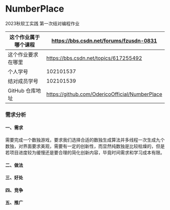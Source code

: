 # NumberPlace
2023秋软工实践 第一次结对编程作业

|这个作业属于哪个课程|<https://bbs.csdn.net/forums/fzusdn-0831>|
|-- |-- |
|这个作业要求在哪里|<https://bbs.csdn.net/topics/617255492>|
|个人学号|102101537|
|结对成员学号|102101539|
|GitHub 仓库地址|<https://github.com/OdericoOfficial/NumberPlace>|

### 需求分析
#### 一、需求
需要完成一个数独游戏，要求我们选择合适的数独生成算法并多线程一次生成九个数独，对界面要求美观，需要有一定的创新性，而显然纯数独是比较枯燥的，但是若项目进度较为缓慢还是要合理的简化创新内容，毕竟时间需求和学习成本有限。
#### 二、做法

#### 三、好处

#### 四、竞争

#### 五、推广
